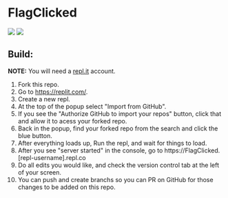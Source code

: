 # FlagClicked

<img src="https://img.shields.io/uptimerobot/ratio/7/m787558463-21ac174679970136082ceb64?label=website%20uptime"> <img src="https://img.shields.io/github/last-commit/FlagClicked/FlagClicked">

## Build:

**NOTE:** You will need a [repl.it](https://replit.com) account.

1. Fork this repo.
2. Go to https://replit.com/.
3. Create a new repl.
4. At the top of the popup select "Import from GitHub".
5. If you see the "Authorize GitHub to import your repos" button, click that and allow it to acess your forked repo.
6. Back in the popup, find your forked repo from the search and click the blue button.
7. After everything loads up, Run the repl, and wait for things to load.
8. After you see "server started" in the console, go to https://FlagClicked.[repl-username].repl.co
9. Do all edits you would like, and check the version control tab at the left of your screen.
10. You can push and create branchs so you can PR on GitHub for those changes to be added on this repo.
